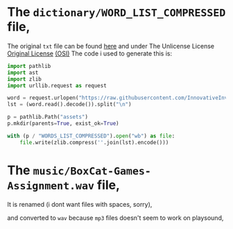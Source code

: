 # The `dictionary/WORD_LIST_COMPRESSED` file,
The original `txt` file can be found [here](https://raw.githubusercontent.com/InnovativeInventor/dict4schools/master/safedict_full.txt)
and under The Unlicense License [Original License](https://github.com/InnovativeInventor/dict4schools/blob/master/LICENSE) [(OSI)](https://opensource.org/licenses/unlicense)
The code i used to generate this is:
```py
import pathlib
import ast
import zlib
import urllib.request as request

word = request.urlopen("https://raw.githubusercontent.com/InnovativeInventor/dict4schools/master/safedict_full.txt")
lst = (word.read().decode()).split("\n")

p = pathlib.Path("assets")
p.mkdir(parents=True, exist_ok=True)

with (p / "WORDS_LIST_COMPRESSED").open("wb") as file:
    file.write(zlib.compress(''.join(lst).encode()))
```
# The `music/BoxCat-Games-Assignment.wav` file,
It is renamed (i dont want files with spaces, sorry),

and converted to `wav` because `mp3` files doesn't seem to work on playsound,
